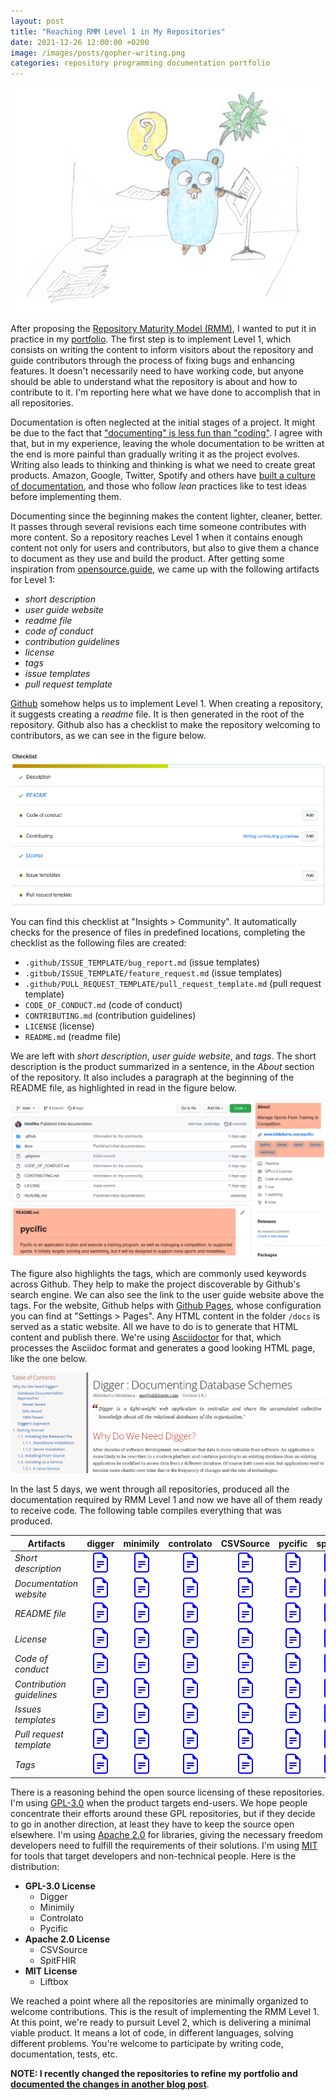 ```yaml
---
layout: post
title: "Reaching RMM Level 1 in My Repositories"
date: 2021-12-26 12:00:00 +0200
image: /images/posts/gopher-writing.png
categories: repository programming documentation portfolio
---
```


![Gopher Writing](/images/posts/gopher-writing.png)

After proposing the [Repository Maturity Model (RMM)](/2021/12/repositories-portfolio.html#repository-maturity-model-rmm), I wanted to put it in practice in my [portfolio](/2021/12/knowledge-portfolio.html). The first step is to implement Level 1, which consists on writing the content to inform visitors about the repository and guide contributors through the process of fixing bugs and enhancing features. It doesn't necessarily need to have working code, but anyone should be able to understand what the repository is about and how to contribute to it. I'm reporting here what we have done to accomplish that in all repositories.

<!-- more -->

Documentation is often neglected at the initial stages of a project. It might be due to the fact that ["documenting" is less fun than "coding"](https://stackoverflow.blog/2020/07/13/tales-from-documentation-write-for-your-dumbest-user/). I agree with that, but in my experience, leaving the whole documentation to be written at the end is more painful than gradually writing it as the project evolves. Writing also leads to thinking and thinking is what we need to create great products. Amazon, Google, Twitter, Spotify and others have [built a culture of documentation](https://dev.to/doctave/how-google-twitter-and-spotify-built-a-culture-of-documentation-3e0m), and those who follow _lean_ practices like to test ideas before implementing them.

Documenting since the beginning makes the content lighter, cleaner, better. It passes through several revisions each time someone contributes with more content. So a repository reaches Level 1 when it contains enough content not only for users and contributors, but also to give them a chance to document as they use and build the product. After getting some inspiration from [opensource.guide](https://opensource.guide), we came up with the following artifacts for Level 1:

- _short description_
- _user guide website_
- _readme file_
- _code of conduct_
- _contribution guidelines_
- _license_
- _tags_
- _issue templates_
- _pull request template_

[Github](https://www.github.com) somehow helps us to implement Level 1. When creating a repository, it suggests creating a _readme_ file. It is then generated in the root of the repository. Github also has a checklist to make the repository welcoming to contributors, as we can see in the figure below.

![The community profile in the insights of a repository](/images/posts/github-insights-community.png)

You can find this checklist at "Insights > Community". It automatically checks for the presence of files in predefined locations, completing the checklist as the following files are created:

 - `.github/ISSUE_TEMPLATE/bug_report.md` (issue templates)
 - `.gitbub/ISSUE_TEMPLATE/feature_request.md` (issue templates)
 - `.github/PULL_REQUEST_TEMPLATE/pull_request_template.md` (pull request template)
 - `CODE_OF_CONDUCT.md` (code of conduct)
 - `CONTRIBUTING.md` (contribution guidelines)
 - `LICENSE` (license)
 - `README.md` (readme file)

We are left with _short description_, _user guide website_, and _tags_. The short description is the product summarized in a sentence, in the _About_ section of the repository. It also includes a paragraph at the beginning of the README file, as highlighted in read in the figure below.

![Github short description and tags](/images/posts/github-short-description.png)

The figure also highlights the tags, which are commonly used keywords across Github. They help to make the project discoverable by Github's search engine. We can also see the link to the user guide website above the tags. For the website, Github helps with [Github Pages](https://pages.github.com), whose configuration you can find at "Settings > Pages". Any HTML content in the folder `/docs` is served as a static website. All we have to do is to generate that HTML content and publish there. We're using [Asciidoctor](https://asciidoctor.org) for that, which processes the Asciidoc format and generates a good looking HTML page, like the one below.

![Asciidoctor User Guide](/images/posts/asciidoctor-user-guide.png)

In the last 5 days, we went through all repositories, produced all the documentation required by RMM Level 1 and now we have all of them ready to receive code. The following table compiles everything that was produced.

<table class="table table-striped">
  <thead>
    <tr>
      <th>Artifacts</th>
      <th>digger</th>
      <th>minimily</th>
      <th>controlato</th>
      <th>CSVSource</th>
      <th>pycific</th>
      <th>spitfhir</th>
      <th>liftbox</th>
    </tr>
  </thead>
  <tbody>
    <tr>
      <td><i>Short description</i></td>
      <td align="center"><a href="https://github.com/htmfilho/digger" target="_blank"><img src="/assets/img/file-earmark-text.svg"></a></td>
      <td align="center"><a href="https://github.com/htmfilho/minimily" target="_blank"><img src="/assets/img/file-earmark-text.svg"></a></td>
      <td align="center"><a href="https://github.com/htmfilho/controlato" target="_blank"><img src="/assets/img/file-earmark-text.svg"></a></td>
      <td align="center"><a href="https://github.com/htmfilho/csvsource" target="_blank"><img src="/assets/img/file-earmark-text.svg"></a></td>
      <td align="center"><a href="/2022/01/never-soon-change.html" target="_blank"><img src="/assets/img/file-earmark-text.svg"></a></td>
      <td align="center"><a href="https://github.com/htmfilho/spitfhir" target="_blank"><img src="/assets/img/file-earmark-text.svg"></a></td>
      <td align="center"><a href="/2022/01/never-soon-change.html" target="_blank"><img src="/assets/img/file-earmark-text.svg"></a></td>
    </tr>
    <tr>
      <td><i>Documentation website</i></td>
      <td align="center"><a href="https://www.hildeberto.com/digger/" target="_blank"><img src="/assets/img/file-earmark-text.svg"></a></td>
      <td align="center"><a href="https://www.hildeberto.com/minimily/" target="_blank"><img src="/assets/img/file-earmark-text.svg"></a></td>
      <td align="center"><a href="https://www.hildeberto.com/controlato/" target="_blank"><img src="/assets/img/file-earmark-text.svg"></a></td>
      <td align="center"><a href="https://www.hildeberto.com/csvsource/" target="_blank"><img src="/assets/img/file-earmark-text.svg"></a></td>
      <td align="center"><a href="/2022/01/never-soon-change.html" target="_blank"><img src="/assets/img/file-earmark-text.svg"></a></td>
      <td align="center"><a href="https://www.hildeberto.com/spitfhir/" target="_blank"><img src="/assets/img/file-earmark-text.svg"></a></td>
      <td align="center"><a href="/2022/01/never-soon-change.html" target="_blank"><img src="/assets/img/file-earmark-text.svg"></a></td>
    </tr>
    <tr>
      <td><i>README file</i></td>
      <td align="center"><a href="https://github.com/htmfilho/digger/blob/main/README.md" target="_blank"><img src="/assets/img/file-earmark-text.svg"></a></td>
      <td align="center"><a href="https://github.com/htmfilho/minimily/blob/main/README.md" target="_blank"><img src="/assets/img/file-earmark-text.svg"></a></td>
      <td align="center"><a href="https://github.com/htmfilho/controlato/blob/main/README.md" target="_blank"><img src="/assets/img/file-earmark-text.svg"></a></td>
      <td align="center"><a href="https://github.com/htmfilho/csvsource/blob/main/README.md" target="_blank"><img src="/assets/img/file-earmark-text.svg"></a></td>
      <td align="center"><a href="/2022/01/never-soon-change.html" target="_blank"><img src="/assets/img/file-earmark-text.svg"></a></td>
      <td align="center"><a href="https://github.com/htmfilho/spitfhir/blob/main/README.md" target="_blank"><img src="/assets/img/file-earmark-text.svg"></a></td>
      <td align="center"><a href="/2022/01/never-soon-change.html" target="_blank"><img src="/assets/img/file-earmark-text.svg"></a></td>
    </tr>
    <tr>
      <td><i>License</i></td>
      <td align="center"><a href="https://github.com/htmfilho/digger/blob/main/LICENSE" target="_blank"><img src="/assets/img/file-earmark-text.svg"></a></td>
      <td align="center"><a href="https://github.com/htmfilho/minimily/blob/main/LICENSE" target="_blank"><img src="/assets/img/file-earmark-text.svg"></a></td>
      <td align="center"><a href="https://github.com/htmfilho/controlato/blob/main/LICENSE" target="_blank"><img src="/assets/img/file-earmark-text.svg"></a></td>
      <td align="center"><a href="https://github.com/htmfilho/csvsource/blob/main/LICENSE" target="_blank"><img src="/assets/img/file-earmark-text.svg"></a></td>
      <td align="center"><a href="/2022/01/never-soon-change.html" target="_blank"><img src="/assets/img/file-earmark-text.svg"></a></td>
      <td align="center"><a href="https://github.com/htmfilho/spitfhir/blob/main/LICENSE" target="_blank"><img src="/assets/img/file-earmark-text.svg"></a></td>
      <td align="center"><a href="/2022/01/never-soon-change.html" target="_blank"><img src="/assets/img/file-earmark-text.svg"></a></td>
    </tr>
    <tr>
      <td><i>Code of conduct</i></td>
      <td align="center"><a href="https://github.com/htmfilho/digger/blob/main/CODE_OF_CONDUCT.md" target="_blank"><img src="/assets/img/file-earmark-text.svg"></a></td>
      <td align="center"><a href="https://github.com/htmfilho/minimily/blob/main/CODE_OF_CONDUCT.md" target="_blank"><img src="/assets/img/file-earmark-text.svg"></a></td>
      <td align="center"><a href="https://github.com/htmfilho/controlato/blob/main/CODE_OF_CONDUCT.md" target="_blank"><img src="/assets/img/file-earmark-text.svg"></a></td>
      <td align="center"><a href="https://github.com/htmfilho/csvsource/blob/main/CODE_OF_CONDUCT.md" target="_blank"><img src="/assets/img/file-earmark-text.svg"></a></td>
      <td align="center"><a href="/2022/01/never-soon-change.html" target="_blank"><img src="/assets/img/file-earmark-text.svg"></a></td>
      <td align="center"><a href="https://github.com/htmfilho/spitfhir/blob/main/CODE_OF_CONDUCT.md" target="_blank"><img src="/assets/img/file-earmark-text.svg"></a></td>
      <td align="center"><a href="/2022/01/never-soon-change.html" target="_blank"><img src="/assets/img/file-earmark-text.svg"></a></td>
    </tr>
    <tr>
      <td><i>Contribution guidelines</i></td>
      <td align="center"><a href="https://github.com/htmfilho/digger/blob/main/CONTRIBUTING.md" target="_blank"><img src="/assets/img/file-earmark-text.svg"></a></td>
      <td align="center"><a href="https://github.com/htmfilho/minimily/blob/main/CONTRIBUTING.md" target="_blank"><img src="/assets/img/file-earmark-text.svg"></a></td>
      <td align="center"><a href="https://github.com/htmfilho/controlato/blob/main/CONTRIBUTING.md" target="_blank"><img src="/assets/img/file-earmark-text.svg"></a></td>
      <td align="center"><a href="https://github.com/htmfilho/csvsource/blob/main/CONTRIBUTING.md" target="_blank"><img src="/assets/img/file-earmark-text.svg"></a></td>
      <td align="center"><a href="/2022/01/never-soon-change.html" target="_blank"><img src="/assets/img/file-earmark-text.svg"></a></td>
      <td align="center"><a href="https://github.com/htmfilho/spitfhir/blob/main/CONTRIBUTING.md" target="_blank"><img src="/assets/img/file-earmark-text.svg"></a></td>
      <td align="center"><a href="/2022/01/never-soon-change.html" target="_blank"><img src="/assets/img/file-earmark-text.svg"></a></td>
    </tr>
    <tr>
      <td><i>Issues templates</i></td>
      <td align="center"><a href="https://github.com/htmfilho/digger/tree/main/.github/ISSUE_TEMPLATE" target="_blank"><img src="/assets/img/file-earmark-text.svg"></a></td>
      <td align="center"><a href="https://github.com/htmfilho/minimily/tree/main/.github/ISSUE_TEMPLATE" target="_blank"><img src="/assets/img/file-earmark-text.svg"></a></td>
      <td align="center"><a href="https://github.com/htmfilho/controlato/tree/main/.github/ISSUE_TEMPLATE" target="_blank"><img src="/assets/img/file-earmark-text.svg"></a></td>
      <td align="center"><a href="https://github.com/htmfilho/csvsource/tree/main/.github/ISSUE_TEMPLATE" target="_blank"><img src="/assets/img/file-earmark-text.svg"></a></td>
      <td align="center"><a href="/2022/01/never-soon-change.html" target="_blank"><img src="/assets/img/file-earmark-text.svg"></a></td>
      <td align="center"><a href="https://github.com/htmfilho/spitfhir/tree/main/.github/ISSUE_TEMPLATE" target="_blank"><img src="/assets/img/file-earmark-text.svg"></a></td>
      <td align="center"><a href="/2022/01/never-soon-change.html" target="_blank"><img src="/assets/img/file-earmark-text.svg"></a></td>
    </tr>
    <tr>
      <td><i>Pull request template</i></td>
      <td align="center"><a href="https://github.com/htmfilho/digger/tree/main/.github/PULL_REQUEST_TEMPLATE" target="_blank"><img src="/assets/img/file-earmark-text.svg"></a></td>
      <td align="center"><a href="https://github.com/htmfilho/minimily/tree/main/.github/PULL_REQUEST_TEMPLATE" target="_blank"><img src="/assets/img/file-earmark-text.svg"></a></td>
      <td align="center"><a href="https://github.com/htmfilho/controlato/tree/main/.github/PULL_REQUEST_TEMPLATE" target="_blank"><img src="/assets/img/file-earmark-text.svg"></a></td>
      <td align="center"><a href="https://github.com/htmfilho/csvsource/tree/main/.github/PULL_REQUEST_TEMPLATE" target="_blank"><img src="/assets/img/file-earmark-text.svg"></a></td>
      <td align="center"><a href="/2022/01/never-soon-change.html" target="_blank"><img src="/assets/img/file-earmark-text.svg"></a></td>
      <td align="center"><a href="https://github.com/htmfilho/spitfhir/tree/main/.github/PULL_REQUEST_TEMPLATE" target="_blank"><img src="/assets/img/file-earmark-text.svg"></a></td>
      <td align="center"><a href="/2022/01/never-soon-change.html" target="_blank"><img src="/assets/img/file-earmark-text.svg"></a></td>
    </tr>
    <tr>
      <td><i>Tags</i></td>
      <td align="center"><a href="https://github.com/htmfilho/digger" target="_blank"><img src="/assets/img/file-earmark-text.svg"></a></td>
      <td align="center"><a href="https://github.com/htmfilho/minimily" target="_blank"><img src="/assets/img/file-earmark-text.svg"></a></td>
      <td align="center"><a href="https://github.com/htmfilho/controlato" target="_blank"><img src="/assets/img/file-earmark-text.svg"></a></td>
      <td align="center"><a href="https://github.com/htmfilho/csvsource" target="_blank"><img src="/assets/img/file-earmark-text.svg"></a></td>
      <td align="center"><a href="/2022/01/never-soon-change.html" target="_blank"><img src="/assets/img/file-earmark-text.svg"></a></td>
      <td align="center"><a href="https://github.com/htmfilho/spitfhir" target="_blank"><img src="/assets/img/file-earmark-text.svg"></a></td>
      <td align="center"><a href="/2022/01/never-soon-change.html" target="_blank"><img src="/assets/img/file-earmark-text.svg"></a></td>
    </tr>
  </tbody>
</table>

There is a reasoning behind the open source licensing of these repositories. I'm using [GPL-3.0](https://www.gnu.org/licenses/gpl-3.0.en.html) when the product targets end-users. We hope people concentrate their efforts around these GPL repositories, but if they decide to go in another direction, at least they have to keep the source open elsewhere. I'm using [Apache 2.0](https://www.apache.org/licenses/LICENSE-2.0) for libraries, giving the necessary freedom developers need to fulfill the requirements of their solutions. I'm using [MIT](https://opensource.org/licenses/MIT) for tools that target developers and non-technical people. Here is the distribution:

- **GPL-3.0 License**
  - Digger
  - Minimily
  - Controlato
  - Pycific
- **Apache 2.0 License** 
  - CSVSource
  - SpitFHIR
- **MIT License**
  - Liftbox

We reached a point where all the repositories are minimally organized to welcome contributions. This is the result of implementing the RMM Level 1. At this point, we're ready to pursuit Level 2, which is delivering a minimal viable product. It means a lot of code, in different languages, solving different problems. You're welcome to participate by writing code, documentation, tests, etc.

**NOTE: I recently changed the repositories to refine my portfolio and [documented the changes in another blog post](/2022/01/never-soon-change.html)**.
